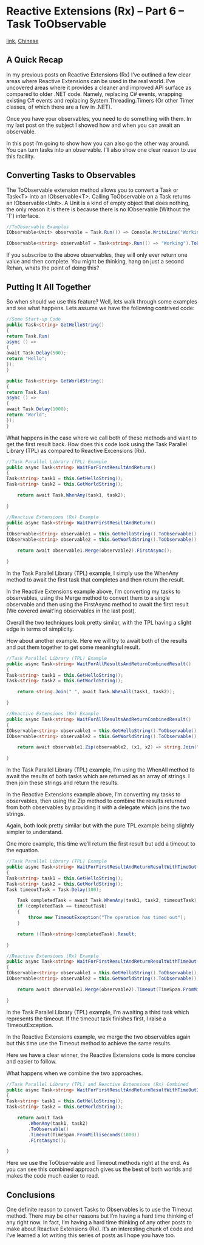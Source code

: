 # Reactive Extensions (Rx) – Part 6 – Task ToObservable

[link](https://rehansaeed.com/reactive-extensions-part6-task-toobservable/), [Chinese](README.zh-CN.md)

## A Quick Recap

In my previous posts on Reactive Extensions (Rx) I’ve outlined a few clear areas where Reactive Extensions can be used in the real world. I’ve uncovered areas where it provides a cleaner and improved API surface as compared to older .NET code. Namely, replacing C# events, wrapping existing C# events and replacing System.Threading.Timers (Or other Timer classes, of which there are a few in .NET).

Once you have your observables, you need to do something with them. In my last post on the subject I showed how and when you can await an observable.

In this post I’m going to show how you can also go the other way around. You can turn tasks into an observable. I’ll also show one clear reason to use this facility.

## Converting Tasks to Observables

The ToObservable extension method allows you to convert a Task or Task&lt;T&gt; into an IObservable&lt;T&gt;. Calling ToObservable on a Task returns an IObservable&lt;Unit&gt;. A Unit is a kind of empty object that does nothing, the only reason it is there is because there is no IObservable (Without the ‘T’) interface.

```c#
//ToObservable Examples
IObservable<Unit> observable = Task.Run(() => Console.WriteLine("Working")).ToObservable();

IObservable<string> observableT = Task<string>.Run(() => "Working").ToObservable();
```

If you subscribe to the above observables, they will only ever return one value and then complete. You might be thinking, hang on just a second Rehan, whats the point of doing this?

## Putting It All Together

So when should we use this feature? Well, lets walk through some examples and see what happens. Lets assume we have the following contrived code:

```c#
//Some Start-up Code
public Task<string> GetHelloString()
{
return Task.Run(
async () =>
{
await Task.Delay(500);
return "Hello";
});
}

public Task<string> GetWorldString()
{
return Task.Run(
async () =>
{
await Task.Delay(1000);
return "World";
});
}
```

What happens in the case where we call both of these methods and want to get the first result back. How does this code look using the Task Parallel Library (TPL) as compared to Reactive Excensions (Rx).

```c#
//Task Parallel Library (TPL) Example
public async Task<string> WaitForFirstResultAndReturn()
{
Task<string> task1 = this.GetHelloString();
Task<string> task2 = this.GetWorldString();

    return await Task.WhenAny(task1, task2);

}
```

```c#
//Reactive Extensions (Rx) Example
public async Task<string> WaitForFirstResultAndReturn()
{
IObservable<string> observable1 = this.GetHelloString().ToObservable();
IObservable<string> observable2 = this.GetWorldString().ToObservable();

    return await observable1.Merge(observable2).FirstAsync();

}
```

In the Task Parallel Library (TPL) example, I simply use the WhenAny method to await the first task that completes and then return the result.

In the Reactive Extensions example above, I’m converting my tasks to observables, using the Merge method to convert them to a single observable and then using the FirstAsync method to await the first result (We covered await’ing observables in the last post).

Overall the two techniques look pretty similar, with the TPL having a slight edge in terms of simplicity.

How about another example. Here we will try to await both of the results and put them together to get some meaningful result.

```c#
//Task Parallel Library (TPL) Example
public async Task<string> WaitForAllResultsAndReturnCombinedResult()
{
Task<string> task1 = this.GetHelloString();
Task<string> task2 = this.GetWorldString();

    return string.Join(" ", await Task.WhenAll(task1, task2));

}
```

```c#
//Reactive Extensions (Rx) Example
public async Task<string> WaitForAllResultsAndReturnCombinedResult()
{
IObservable<string> observable1 = this.GetHelloString().ToObservable();
IObservable<string> observable2 = this.GetWorldString().ToObservable();

    return await observable1.Zip(observable2, (x1, x2) => string.Join(" ", x1, x2));

}
```

In the Task Parallel Library (TPL) example, I’m using the WhenAll method to await the results of both tasks which are returned as an array of strings. I then join these strings and return the results.

In the Reactive Extensions example above, I’m converting my tasks to observables, then using the Zip method to combine the results returned from both observables by providing it with a delegate which joins the two strings.

Again, both look pretty similar but with the pure TPL example being slightly simpler to understand.

One more example, this time we’ll return the first result but add a timeout to the equation.

```c#
//Task Parallel Library (TPL) Example
public async Task<string> WaitForFirstResultAndReturnResultWithTimeOut()
{
Task<string> task1 = this.GetHelloString();
Task<string> task2 = this.GetWorldString();
Task timeoutTask = Task.Delay(100);

    Task completedTask = await Task.WhenAny(task1, task2, timeoutTask);
    if (completedTask == timeoutTask)
    {
        throw new TimeoutException("The operation has timed out");
    }

    return ((Task<string>)completedTask).Result;

}
```

```c#
//Reactive Extensions (Rx) Example
public async Task<string> WaitForFirstResultAndReturnResultWithTimeOut()
{
IObservable<string> observable1 = this.GetHelloString().ToObservable();
IObservable<string> observable2 = this.GetWorldString().ToObservable();

    return await observable1.Merge(observable2).Timeout(TimeSpan.FromMilliseconds(100)).FirstAsync();

}
```

In the Task Parallel Library (TPL) example, I’m awaiting a third task which represents the timeout. If the timeout task finishes first, I raise a TimeoutException.

In the Reactive Extensions example, we merge the two observables again but this time use the Timeout method to achieve the same results.

Here we have a clear winner, the Reactive Extensions code is more concise and easier to follow.

What happens when we combine the two approaches.

```c#
//Task Parallel Library (TPL) and Reactive Extensions (Rx) Combined
public async Task<string> WaitForFirstResultAndReturnResultWithTimeOut2()
{
Task<string> task1 = this.GetHelloString();
Task<string> task2 = this.GetWorldString();

    return await Task
        .WhenAny(task1, task2)
        .ToObservable()
        .Timeout(TimeSpan.FromMilliseconds(1000))
        .FirstAsync();

}
```

Here we use the ToObservable and Timeout methods right at the end. As you can see this combined approach gives us the best of both worlds and makes the code much easier to read.

## Conclusions

One definite reason to convert Tasks to Observables is to use the Timeout method. There may be other reasons but I’m having a hard time thinking of any right now. In fact, I’m having a hard time thinking of any other posts to make about Reactive Extensions (Rx). It’s an interesting chunk of code and I’ve learned a lot writing this series of posts as I hope you have too.
